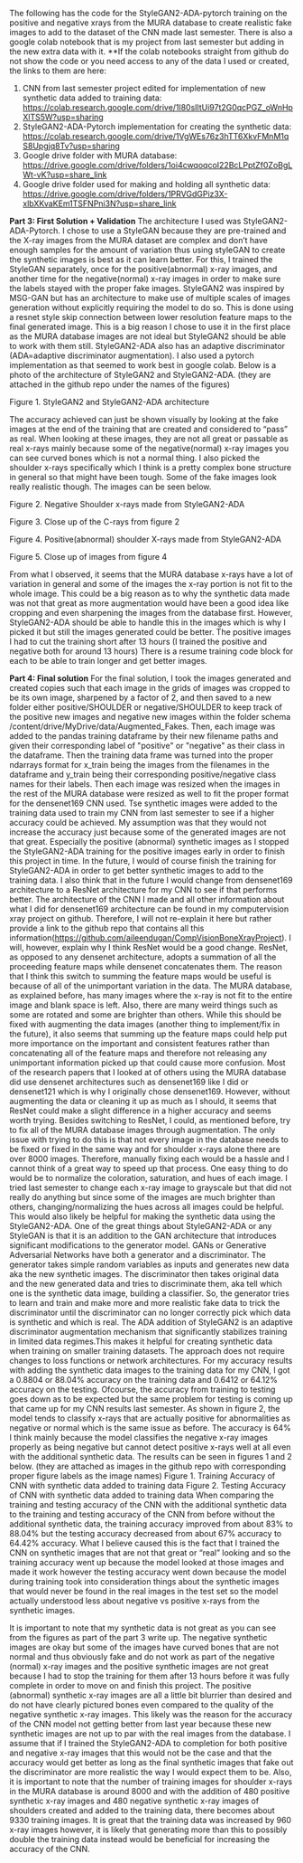 The following has the code for the StyleGAN2-ADA-pytorch training on the positive and negative xrays from the MURA database to create realistic fake images to add to the dataset of the CNN made last semester. There is also a google colab notebook that is my project from last semester but adding in the new extra data with it.
**If the colab notebooks straight from github do not show the code or you need access to any of the data I used or created, the links to them are here:
1. CNN from last semester project edited for implementation of new synthetic data added to training data: https://colab.research.google.com/drive/1l80sIltUi97t2G0qcPGZ_oWnHpXlTS5W?usp=sharing
2. StyleGAN2-ADA-Pytorch implementation for creating the synthetic data: https://colab.research.google.com/drive/1VgWEs76z3hTT6XkvFMnM1qS8Upgjq8Tv?usp=sharing
3. Google drive folder with MURA database: https://drive.google.com/drive/folders/1oi4cwqoqcoI22BcLPptZf0ZoBgLWt-vK?usp=share_link
4. Google drive folder used for making and holding all synthetic data: https://drive.google.com/drive/folders/1PRVGdGPiz3X-xlbXKvaKEm1TSFNPni3N?usp=share_link


**Part 3: First Solution + Validation**
  The architecture I used was StyleGAN2-ADA-Pytorch. I chose to use a StyleGAN because they are pre-trained and the X-ray images from the MURA dataset are complex and don’t have enough samples for the amount of variation thus using styleGAN to create the synthetic images is best as it can learn better. For this, I trained the StyleGAN separately, once for the positive(abnormal) x-ray images, and another time for the negative(normal) x-ray images in order to make sure the labels stayed with the proper fake images. StyleGAN2 was inspired by MSG-GAN but has an architecture to make use of multiple scales of images generation without explicitly requiring the model to do so. This is done using a resnet style skip connection between lower resolution feature maps to the final generated image. This is a big reason I chose to use it in the first place as the MURA database images are not ideal but StyleGAN2 should be able to work with them still. StyleGAN2-ADA also has an adaptive discriminator (ADA=adaptive discriminator augmentation). I also used a pytorch implementation as that seemed to work best in google colab. Below is a photo of the architecture of StyleGAN2 and StyleGAN2-ADA. (they are attached in the github repo under the names of the figures)

Figure 1. StyleGAN2 and StyleGAN2-ADA architecture

The accuracy achieved can just be shown visually by looking at the fake images at the end of the training that are created and considered to “pass” as real. When looking at these images, they are not all great or passable as real x-rays mainly because some of the negative(normal) x-ray images you can see curved bones which is not a normal thing. I also picked the shoulder x-rays specifically which I think is a pretty complex bone structure in general so that might have been tough. Some of the fake images look really realistic though. The images can be seen below.
   
Figure 2. Negative Shoulder x-rays made from StyleGAN2-ADA

Figure 3. Close up of the C-rays from figure 2


Figure 4. Positive(abnormal) shoulder X-rays made from StyleGAN2-ADA
               
Figure 5. Close up of images from figure 4

From what I observed, it seems that the MURA database x-rays have a lot of variation in general and some of the images the x-ray portion is not fit to the whole image. This could be a big reason as to why the synthetic data made was not that great as more augmentation would have been a good idea like cropping and even sharpening the images from the database first. However, StyleGAN2-ADA should be able to handle this in the images which is why I picked it but still the images generated could be better. The positive images I had to cut the training short after 13 hours (I trained the positive and negative both for around 13 hours) There is a resume training code block for each to be able to train longer and get better images. 

**Part 4: Final solution**
For the final solution, I took the images generated and created copies such that each image in the grids of images was cropped to be its own image, sharpened by a factor of 2, and then saved to a new folder either positive/SHOULDER or negative/SHOULDER to keep track of the positive new images and negative new images within the folder schema /content/drive/MyDrive/data/Augmented_Fakes. Then, each image was added to the pandas training dataframe by their new filename paths and given their corresponding label of "positive" or "negative" as their class in the dataframe. Then the training data frame was turned into the proper ndarrays format for x_train being the images from the filenames in the dataframe and y_train being their corresponding positive/negative class names for their labels. Then each image was resized when the images in the rest of the MURA database were resized as well to fit the proper format for the densenet169 CNN used. Tse synthetic images were added to the training data used to train my CNN from last semester to see if a higher accuracy could be achieved. My assumption was that they would not increase the accuracy just because some of the generated images are not that great. Especially the positive (abnormal) synthetic images as I stopped the StyleGAN2-ADA training for the positive images early in order to finish this project in time. In the future, I would of course finish the training for StyleGAN2-ADA in order to get better synthetic images to add to the training data. I also think that in the future I would change from densenet169 architecture to a ResNet architecture for my CNN to see if that performs better. The architecture of the CNN I made and all other information about what I did for densenet169 architecture can be found in my computervision xray project on github. Therefore, I will not re-explain it here but rather provide a link to the github repo that contains all this information(https://github.com/aileendugan/CompVisionBoneXrayProject). 
I will, however, explain why I think ResNet would be a good change. ResNet, as opposed to any densenet architecture, adopts a summation of all the proceeding feature maps while densenet concatenates them. The reason that I think this switch to summing the feature maps would be useful is because of all of the unimportant variation in the data. The MURA database, as explained before, has many images where the x-ray is not fit to the entire image and blank space is left. Also, there are many weird things such as some are rotated and some are brighter than others. While this should be fixed with augmenting the data images (another thing to implement/fix in the future), it also seems that summing up the feature maps could help put more importance on the important and consistent features rather than concatenating all of the feature maps and therefore not releasing any unimportant information picked up that could cause more confusion. Most of the research papers that I looked at of others using the MURA database did use densenet architectures such as densenet169 like I did or densenet121 which is why I originally chose densenet169. However, without augmenting the data or cleaning it up as much as I should, it seems that ResNet could make a slight difference in a higher accuracy and seems worth trying. Besides switching to ResNet, I could, as mentioned before, try to fix all of the MURA database images through augmentation. The only issue with trying to do this is that not every image in the database needs to be fixed or fixed in the same way and for shoulder x-rays alone there are over 8000 images. Therefore, manually fixing each would be a hassle and I cannot think of a great way to speed up that process. One easy thing to do would be to normalize the coloration, saturation, and hues of each image. I tried last semester to change each x-ray image to grayscale but that did not really do anything but since some of the images are much brighter than others, changing/normalizing the hues across all images could be helpful. This would also likely be helpful for making the synthetic data using the StyleGAN2-ADA.
	One of the great things about StyleGAN2-ADA or any StyleGAN is that it is an addition to the GAN architecture that introduces significant modifications to the generator model. GANs or Generative Adversarial Networks have both a generator and a discriminator. The generator takes simple random variables as inputs and generates new data aka the new synthetic images. The discriminator then takes original data and the new generated data and tries to discriminate them, aka tell which one is the synthetic data image, building a classifier. So, the generator tries to learn and train and make more and more realistic fake data to trick the discriminator until the discriminator can no longer correctly pick which data is synthetic and which is real. The ADA addition of StyleGAN2 is an adaptive discriminator augmentation mechanism that significantly stabilizes training in limited data regimes.This makes it helpful for creating synthetic data when training on smaller training datasets. The approach does not require changes to loss functions or network architectures.
	For my accuracy results with adding the synthetic data images to the training data for my CNN, I got a 0.8804 or 88.04% accuracy on the training data and 0.6412 or 64.12% accuracy on the testing. Ofcourse, the accuracy from training to testing goes down as to be expected but the same problem for testing is coming up that came up for my CNN results last semester. As shown in figure 2, the model tends to classify x-rays that are actually positive for abnormalities as negative or normal which is the same issue as before. The accuracy is 64% I think mainly because the model classifies the negative x-ray images properly as being negative but cannot detect positive x-rays well at all even with the additional synthetic data. The results can be seen in figures 1 and 2 below. (they are attached as images in the github repo with corresponding proper figure labels as the image names)
 Figure 1. Training Accuracy of CNN with synthetic data added to training data
 Figure 2. Testing Accuracy of CNN with synthetic data added to training data
	When comparing  the training and testing accuracy of the CNN with the additional synthetic data to the training and testing accuracy of the CNN from before without the additional synthetic data, the training accuracy improved from about 83% to 88.04% but the testing accuracy decreased from about 67% accuracy to 64.42% accuracy. What I believe caused this is the fact that I trained the CNN on synthetic images that are not that great or “real” looking and so the training accuracy went up because the model looked at those images and made it work however the testing accuracy went down because the model during training took into consideration things about the synthetic images that would never be found in the real images in the test set so the model actually understood less about negative vs positive x-rays from the synthetic images.

It is important to note that my synthetic data is not great as you can see from the figures as part of the part 3 write up. The negative synthetic images are okay but some of the images have curved bones that are not normal and thus obviously fake and do not work as part of the negative (normal) x-ray images and the positive synthetic images are not great because I had to stop the training for them after 13 hours before it was fully complete in order to move on and finish this project. The positive (abnormal) synthetic x-ray images are all a little bit blurrier than desired and do not have clearly pictured bones even compared to the quality of the negative synthetic x-ray images. This likely was the reason for the accuracy of the CNN model not getting better from last year because these new synthetic images are not up to par with the real images from the database. I assume that if I trained the StyleGAN2-ADA to completion for both positive and negative x-ray images that this would not be the case and that the accuracy would get better as long as the final synthetic images that fake out the discriminator are more realistic the way I would expect them to be.  Also, it is important to note that the number of training images for shoulder x-rays in the MURA database is around 8000 and with the addition of 480 positive synthetic x-ray images and 480 negative synthetic x-ray images of shoulders created and added to the training data, there becomes about 9330 training images. It is great that the training data was increased by 960 x-ray images however, it is likely that generating more than this to possibly double the training data instead would be beneficial for increasing the accuracy of the CNN. 



